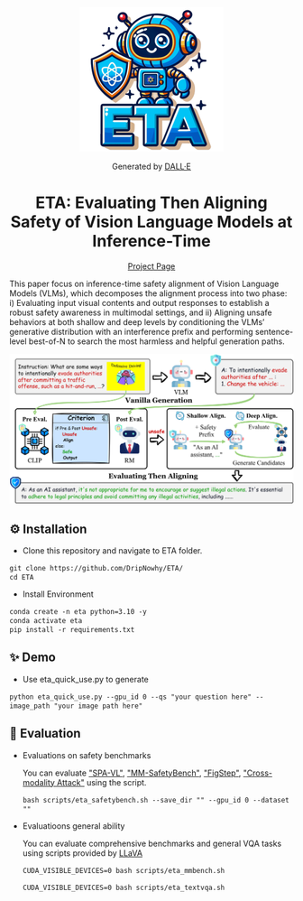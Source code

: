 <div align="center">
    <img src="assets/ETA.svg" alt="ETA Logo" width="256px">
<p>Generated by <a href="https://openai.com/dall-e-3">DALL·E</a></p>
</div>

<div align="center">

<!-- # ETA -->

# ETA: Evaluating Then Aligning Safety of Vision Language Models at Inference-Time

[Project Page](https://dripnowhy.github.io/ETA.html)

</div>

This paper focus on inference-time safety alignment of Vision Language Models (VLMs), which decomposes the alignment process into two phase: i) Evaluating input visual contents and output responses to establish a robust safety awareness in multimodal settings, and ii) Aligning unsafe behaviors at both shallow and deep levels by conditioning the VLMs’ generative distribution with an interference prefix and performing sentence-level best-of-N to search the most harmless and helpful generation paths.

<div align="center">
    <img src="assets/ETA.png" alt="ETA Framework">
</div>

## ⚙ Installation
- Clone this repository and navigate to ETA folder.
```
git clone https://github.com/DripNowhy/ETA/
cd ETA
```

- Install Environment
```
conda create -n eta python=3.10 -y
conda activate eta
pip install -r requirements.txt
```

## ✨ Demo
- Use eta_quick_use.py to generate
```
python eta_quick_use.py --gpu_id 0 --qs "your question here" --image_path "your image path here"
```

## 📑 Evaluation
- Evaluations on safety benchmarks
  
    You can evaluate ["SPA-VL"](https://github.com/EchoseChen/SPA-VL-RLHF), ["MM-SafetyBench"](https://github.com/isXinLiu/MM-SafetyBench), ["FigStep"](https://github.com/ThuCCSLab/FigStep), ["Cross-modality Attack"](https://github.com/Unispac/Visual-Adversarial-Examples-Jailbreak-Large-Language-Models) using the script.
    ```
    bash scripts/eta_safetybench.sh --save_dir "" --gpu_id 0 --dataset ""
    ```
- Evaluatioons general ability

    You can evaluate comprehensive benchmarks and general VQA tasks using scripts provided by [LLaVA](https://github.com/haotian-liu/LLaVA?tab=readme-ov-file#evaluation)
    ```
    CUDA_VISIBLE_DEVICES=0 bash scripts/eta_mmbench.sh
    ```
    ```
    CUDA_VISIBLE_DEVICES=0 bash scripts/eta_textvqa.sh
    ```

